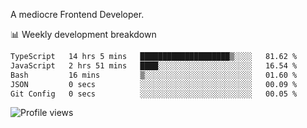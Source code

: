 A mediocre Frontend Developer.

📊 Weekly development breakdown
<!--START_SECTION:waka-->

```txt
TypeScript   14 hrs 5 mins   ████████████████████▒░░░░   81.62 %
JavaScript   2 hrs 51 mins   ████░░░░░░░░░░░░░░░░░░░░░   16.54 %
Bash         16 mins         ▒░░░░░░░░░░░░░░░░░░░░░░░░   01.60 %
JSON         0 secs          ░░░░░░░░░░░░░░░░░░░░░░░░░   00.09 %
Git Config   0 secs          ░░░░░░░░░░░░░░░░░░░░░░░░░   00.05 %
```

<!--END_SECTION:waka-->

<img src="https://gpvc.arturio.dev/iqbalfasri" alt="Profile views"/>
